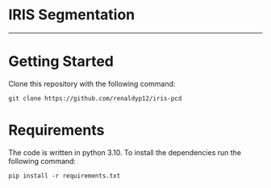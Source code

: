 # IRIS Segmentation 

---

# Getting Started

Clone this repository with the following command:

```
git clone https://github.com/renaldyp12/iris-pcd
```

# Requirements

The code is written in python 3.10. To install the dependencies run the following command:

```
pip install -r requirements.txt
```